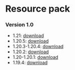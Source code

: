 # Resource pack

### Version 1.0

* 1.21: [download](https://drive.google.com/file/d/14VHvo6EzFTEL\_jVfoPsjTrV3tRzSV4Fg/view?usp=sharing)
* 1.20.5: [download](https://drive.google.com/file/d/1t1CedCoT0CY13OtmMf0qD1PAhQKhjGK-/view?usp=sharing)
* 1.20.3-1.20.4: [download](https://drive.google.com/file/d/11oUAxAzHXW3n5LcRZszK01dKc1u7FJ7R/view?usp=sharing)
* 1.20.2: [download](https://drive.google.com/file/d/1-xKa54FYOgUIg0djTApADRpgafa40o31/view?usp=sharing)
* 1.20-1.20.1: [download](https://drive.google.com/file/d/12USrEG-8i1SYDPHP5ORwNRsZQDd7qFDY/view?usp=sharing)
* 1.19.4: [download](https://drive.google.com/file/d/1l8GgvY8OeCvNK84--1wOXMTu17E-icWT/view?usp=sharing)
